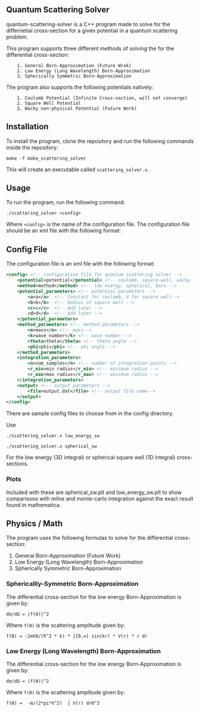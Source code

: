 ## Quantum Scattering Solver

quantum-scattering-solver is a C++ program made to solve for the differnetial cross-section for a given potential in a quantum scattering problem.

This program supports three different methods of solving the for the differential cross-section:

        1. General Born-Approximation (Future Wrok)
        2. Low Energy (Long Wavelength) Born-Approximation
        3. Spherically Symmetric Born-Approximation

The program also supports the following potentials natively:
    
        1. Coulomb Potential (Infinite Cross-section, will not converge)
        2. Square Well Potential
        3. Wacky non-physical Potential (Future Work)

## Installation

To install the program, clone the repository and run the following commands inside the repository:

```make -f make_scattering_solver```

This will create an executable called `scattering_solver.x`.

## Usage

To run the program, run the following command:

```./scattering_solver <config>```

Where `<config>` is the name of the configuration file. The configuration file should be an xml file with the following format:

## Config File

The configuration file is an xml file with the following format:

```xml
<config> <!-- configuration file for quantum scattering solver -->
    <potential>potential</potential> <!-- coulomb, square-well, wacky -->
    <method>method</method> <!-- low_energy, spherical, born -->
    <potential_parameters> <!-- potential parameters -->
        <a>a</a>  <!-- Constant for coulomb, V for square well-->
        <b>b</b>  <!-- Radius of square well -->
        <c>c</c>  <!-- Add later -->
        <d>d</d>  <!-- Add later -->
    </potential_parameters>
    <method_parameters> <!-- method parameters -->
        <m>mass</m> <!-- mass-->
        <k>wave number</k> <!-- wave number -->
        <theta>theta</theta> <!-- theta angle -->
        <phi>phi</phi> <!-- phi angle -->
    </method_parameters>
    <integration_parameters>
        <n>num_samples</n> <!-- number of integration points -->
        <r_min>min radius</r_min> <!-- minimum radius -->
        <r_max>max radius</r_max> <!-- maximum radius -->
    </integration_parameters>
    <output> <!-- output parameters -->
        <file>output.dat</file> <!-- output file name-->
    </output>
</config>
```

There are sample config files to choose from in the config directory.

Use 

`./scattering_solver.x low_energy_sw`

`./scattering_solver.x spherical_sw`

For the low energy (3D integral) or spherical square well (1D integral) cross-sections.

### Plots

Included with these are spherical_sw.plt and low_energy_sw.plt to show comparisons
with milne and monte-carlo integration against the exact result found in mathematica.


## Physics / Math

The program uses the following formulas to solve for the differential cross-section:

1. General Born-Approximation (Future Work)
2. Low Energy (Long Wavelength) Born-Approximation
3. Spherically Symmetric Born-Approximation

### Sphericallly-Symmetric Born-Approximation

The differential cross-section for the low energy Born-Approximation is given by:

```dσ/dΩ = |f(θ)|^2```

Where `f(θ)` is the scattering amplitude given by:

```f(θ) = -2mV0/(ħ^2 * k) * ∫[0,∞] sin(kr) * V(r) * r dr```

### Low Energy (Long Wavelength) Born-Approximation

The differential cross-section for the low energy Born-Approximation is given by:

```dσ/dΩ = |f(θ)|^2```

Where `f(θ)` is the scattering amplitude given by:

```f(θ) =  -m/(2*pi*h^2)  ∫ V(r) dr0^3```
